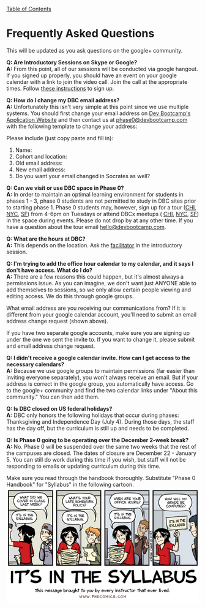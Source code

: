 [Table of Contents](readme.md)

# Frequently Asked Questions
This will be updated as you ask questions on the google+ community. 

**Q: Are Introductory Sessions on Skype or Google?**<br>
**A:** From this point, all of our sessions will be conducted via google hangout. If you signed up properly, you should have an event on your google calendar with a link to join the video call. Join the call at the appropriate times. Follow [these instructions](intro-gps-signup.md) to sign up. 

**Q: How do I change my DBC email address?** <br>
**A:** Unfortunately this isn't very simple at this point since we use multiple systems. You should first change your email address on [Dev Bootcamp's Application Website](http://apply.devbootcamp.com/) and then contact us at phase0@devbootcamp.com with the following template to change your address: 

  Please include (just copy paste and fill in):
  
  1. Name:
  2. Cohort and location:
  3. Old email address:
  4. New email address:
  5. Do you want your email changed in Socrates as well? 

**Q: Can we visit or use DBC space in Phase 0?** <br>
**A:** In order to maintain an optimal learning environment for students in phases 1 - 3, phase 0 students are not permitted to study in DBC sites prior to starting phase 1. Phase 0 students may, however, sign up for a tour ([CHI](http://my.setmore.com/shortBookingPage/0df7e742-ac22-4daf-bb03-7d5519a01fe1), [NYC](http://my.setmore.com/shortBookingPage/64ca252f-bf57-4680-b027-c2ed82bcb493), [SF](http://my.setmore.com/shortBookingPage/df34b42d-2a7d-47d9-8a24-f8bfe36de9f0)) from 4-6pm on Tuesdays or attend DBCx meetups ( [CHI](http://www.meetup.com/Chicago-DevBootcamp-Speaker-Series/), [NYC](http://www.meetup.com/DBCx-NYC/), [SF](http://www.meetup.com/DBCx-SF-Dev-Bootcamp-San-Francisco-Open-Learning/)) in the space during events. Please do not drop by at any other time. If you have a question about the tour email hello@devbootcamp.com. 

**Q: What are the hours at DBC?** <br>
**A:** This depends on the location. Ask the [facilitator](contact-and-support-list.md) in the introductory session.

**Q: I'm trying to add the office hour calendar to my calendar, and it says I don't have access. What do I do?**<br>
**A:** There are a few reasons this could happen, but it's almost always a permissions issue. As you can imagine, we don't want just ANYONE able to add themselves to
sessions, so we only allow certain people viewing and editing access. We do this through google groups. 

What email address are you receiving our communications from? If it is different from your google calendar account, you'll need to submit an email address change request (shown above). 

If you have two separate google accounts, make sure you are signing up under the one we sent the invite to. If you want to change it, please submit and email address change request. 

**Q: I didn't receive a google calendar invite. How can I get access to the necessary calendars?**<br>
**A:** Because we use google groups to maintain permissions (far easier than inviting everyone separately), you won't always receive an email. But if your address is correct in the google group, you automatically have access. Go to the google+ community and find the two calendar links under "About this community." You can then add them. 

**Q: Is DBC closed on US federal holidays?**<br>
**A:** DBC only honors the following holidays that occur during phases: Thanksgiving and Independence Day (July 4). During those days, the staff has the day off, but the curriculum is still up and needs to be completed. 

**Q: Is Phase 0 going to be operating over the December 2-week break?**<br>
**A:** No. Phase 0 will be suspended over the same two weeks that the rest of the campuses are closed. The dates of closure are December 22 - January 5. You can still do work during this time if you wish, but staff will not be responding to emails or updating curriculum during this time. 

Make sure you read through the handbook thoroughly. Substitute "Phase 0 Handbook" for "Syllabus" in the following cartoon. 
![syllabus cartoon](imgs/syllabus-cartoon.gif)

